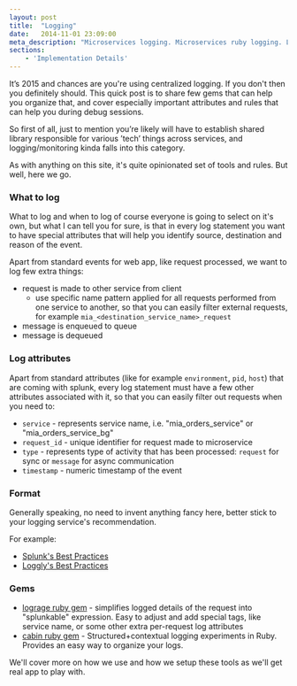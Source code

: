 ```yaml
---
layout: post
title:  "Logging"
date:   2014-11-01 23:09:00
meta_description: "Microservices logging. Microservices ruby logging. Logging best practices."
sections:
    - 'Implementation Details'
---
```


It’s 2015 and chances are you're using centralized logging. If you don't then you definitely should. This quick post is to share few gems that can help you organize that, and cover especially important attributes and rules that can help you during debug sessions.

So first of all, just to mention you’re likely will have to establish shared library responsible for various ’tech’ things across services, and logging/monitoring kinda falls into this category.

As with anything on this site, it's quite opinionated set of tools and rules. But well, here we go.

### What to log
What to log and when to log of course everyone is going to select on it's own, but what I can tell you for sure, is that in every log statement you want to have special attributes that will help you identify source, destination and reason of the event.

Apart from standard events for web app, like request processed, we want to log few extra things:

- request is made to other service from client
    - use specific name pattern applied for all requests performed from one service to another, so that you can easily filter external requests, for example `mia_<destination_service_name>_request`
- message is enqueued to queue
- message is dequeued

### Log attributes

Apart from standard attributes (like for example `environment`, `pid`, `host`) that are coming with splunk, every log statement must have a few other attributes associated with it, so that you can easily filter out requests when you need to:

- `service` - represents service name, i.e. "mia_orders_service" or "mia_orders_service_bg"
- `request_id` - unique identifier for request made to microservice
- `type` - represents type of activity that has been processed: `request` for sync or `message` for async communication
- `timestamp` - numeric timestamp of the event


### Format

Generally speaking, no need to invent anything fancy here, better stick to your logging service's recommendation.

For example:

- [Splunk's Best Practices](http://dev.splunk.com/view/logging-best-practices/SP-CAAADP6)
- [Loggly's Best Practices](https://www.loggly.com/blog/topic/best-practices/)

### Gems

- [lograge ruby gem](https://github.com/roidrage/lograge) - simplifies logged details of the request into "splunkable" expression. Easy to adjust and add special tags, like service name, or some other extra per-request log attributes
- [cabin ruby gem](https://github.com/jordansissel/ruby-cabin) - Structured+contextual logging experiments in Ruby. Provides an easy way to organize your logs.

We'll cover more on how we use and how we setup these tools as we'll get real app to play with.

